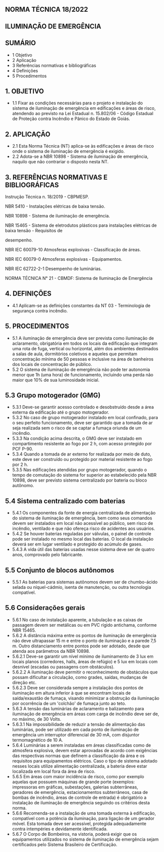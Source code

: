 <!-- image -->

## NORMA TÉCNICA 18/2022

## ILUMINAÇÃO DE EMERGÊNCIA

## SUMÁRIO

- 1 Objetivo
- 2 Aplicação
- 3 Referências normativas e bibliográficas
- 4 Definições
- 5 Procedimentos

## 1. OBJETIVO

- 1.1 Fixar  as  condições  necessárias  para  o  projeto  e  instalação  do  sistema  de  iluminação  de  emergência  em edificações e áreas de risco, atendendo ao previsto na Lei Estadual n. 15.802/06 - Código Estadual de Proteção contra Incêndio e Pânico do Estado de Goiás.

## 2. APLICAÇÃO

- 2.1 Esta  Norma  Técnica  (NT)  aplica-se  às  edificações  e  áreas  de  risco  onde  o  sistema  de  iluminação  de emergência é exigido.
- 2.2 Adota-se a NBR 10898 - Sistema de iluminação de emergência, naquilo que não contrariar o disposto nesta NT.

## 3. REFERÊNCIAS NORMATIVAS E BIBLIOGRÁFICAS

Instrução Técnica n. 18/2019 - CBPMESP.

NBR 5410 - Instalações elétricas de baixa tensão.

NBR 10898 - Sistema de iluminação de emergência.

NBR  15465  -  Sistema  de  eletrodutos  plásticos  para  instalações  elétricas  de  baixa  tensão  -  Requisitos  de

desempenho.

NBR IEC 60079-10 Atmosferas explosivas - Classificação de áreas.

NBR IEC 60079-0 Atmosferas explosivas - Equipamentos.

NBR IEC 62722-2-1 Desempenho de luminárias.

NORMA TÉCNICA N° 21 - CBMDF: Sistema de Iluminação de Emergência

## 4. DEFINIÇÕES

- 4.1 Aplicam-se as definições constantes da NT 03 - Terminologia de segurança contra incêndio.

## 5. PROCEDIMENTOS

- 5.1 A iluminação de emergência deve ser prevista como iluminação de aclaramento, obrigatória em todos os locais da edificação que integram uma rota de fuga, vertical ou horizontal, além dos ambientes destinados a salas de aula, dormitórios coletivos e aqueles que permitam concentração mínima de 50 pessoas e inclusive na área de banheiros dos locais de concentração de público.
- 5.2 O sistema de iluminação de emergência não pode ter autonomia menor que 1h (uma hora) de funcionamento, incluindo uma perda não maior que 10% de sua luminosidade inicial.

## 5.3 Grupo motogerador (GMG)

- 5.3.1 Deve-se  garantir  acesso  controlado  e  desobstruído  desde  a  área  externa  da  edificação  até  o  grupo motogerador.
- 5.3.2 No caso de grupo motogerador instalado em local confinado, para o seu perfeito funcionamento, deve ser garantido que a tomada de ar seja realizada sem o risco de se captar a fumaça oriunda de um incêndio.
- 5.3.3 Na condição acima descrita, o GMG deve ser instalado em compartimento resistente ao fogo por 2 h, com acesso protegido por PCF P-90.
- 5.3.4 Quando a tomada de ar externo for realizada por meio de duto, este deve ser construído ou protegido por material resistente ao fogo por 2 h.
- 5.3.5 Nas edificações atendidas por grupo motogerador, quando o tempo de comutação do sistema for superior ao estabelecido pela NBR 10898, deve ser previsto sistema centralizado por bateria ou bloco autônomo.

## 5.4 Sistema centralizado com baterias

- 5.4.1 Os componentes da fonte de energia centralizada de alimentação do sistema de iluminação de emergência, bem como seus  comandos  devem  ser  instalados  em  local  não  acessível  ao  público,  sem  risco  de  incêndio, ventilado e que não ofereça risco de acidentes aos usuários.
- 5.4.2 Se houver baterias reguladas por válvulas, o painel de controle pode ser instalado no mesmo local das baterias. O local da instalação deverá ser em lugar ventilado e protegido do acúmulo de gases.
- 5.4.3 A vida útil das baterias usadas nesse sistema deve ser de quatro anos, comprovado pelo fabricante.

## 5.5 Conjunto de blocos autônomos

- 5.5.1 As  baterias  para  sistemas  autônomos  devem  ser  de  chumbo-ácido  selada  ou  níquel-cádmio,  isenta  de manutenção, ou outra tecnologia compatível.

## 5.6 Considerações gerais

- 5.6.1 No caso de instalação aparente, a tubulação e as caixas de passagem devem ser metálicas ou em PVC rígido antichama, conforme NBR 15465.
- 5.6.2 A distância máxima entre os pontos de iluminação de emergência não deve ultrapassar 15 m e entre o ponto de iluminação e a parede 7,5 m. Outro distanciamento entre pontos pode ser adotado, desde que atenda aos parâmetros da NBR 10898.
- 5.6.2.1 Deve-se garantir um nível mínimo de iluminamento de 3 lux em locais planos (corredores, halls, áreas de refúgio) e 5 lux em locais com desnível (escadas ou passagens com obstáculos).
- 5.6.2.2 A  iluminação  deve  permitir  o  reconhecimento  de  obstáculos  que  possam  dificultar  a  circulação,  como grades, saídas, mudanças de direção etc.
- 5.6.2.3 Deve ser considerada sempre a instalação dos pontos de iluminação em altura inferior à que se encontram locais de saída/exaustão de fumaça, visando minimizar a obstrução da iluminação por ocorrência de um 'colchão' de fumaça junto ao teto.
- 5.6.3 A tensão das luminárias de aclaramento e balizamento para iluminação de emergência em áreas com carga de incêndio deve ser de, no máximo, de 30 Volts.
- 5.6.3.1 Na impossibilidade de reduzir a tensão de alimentação das luminárias, pode ser utilizado em cada ponto de iluminação de emergência um interruptor diferencial de 30 mA, com disjuntor termomagnético de 10 A.
- 5.6.4 Luminárias a serem instaladas em áreas classificadas como de atmosfera explosiva, devem estar aprovadas de  acordo  com  exigências  das  respectivas  normas  que  definem  a  classificação  da  área  e  os  requisitos  para equipamentos elétricos. Caso o tipo de sistema adotado nesses locais utilize alimentação centralizada, a bateria deve estar localizada em local fora da área de risco.
- 5.6.5 Em áreas com maior incidência de risco, como por exemplo aquelas que possuem máquinas de grande porte  (exemplos:  impressoras  em  gráficas,  subestações,  galerias  subterrâneas,  geradores  de  emergência, estacionamentos  subterrâneos,  casa  de  bombas  de  incêndio,  áreas  de  controle  de  entrada)  é  obrigatório  a instalação de iluminação de emergência seguindo os critérios desta norma.
- 5.6.6 Recomenda-se a instalação de uma tomada externa à edificação, compatível com a potência da iluminação, para ligação de um gerador móvel. Esta tomada deve ser acessível, protegida adequadamente contra intempéries e devidamente identificada.
- 5.6.7 O Corpo de Bombeiros, na vistoria, poderá exigir que os equipamentos utilizados no sistema de iluminação de emergência sejam certificados pelo Sistema Brasileiro de Certificação.